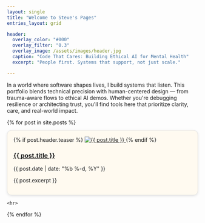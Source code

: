 ```yaml
---
layout: single
title: "Welcome to Steve's Pages"
entries_layout: grid

header:
  overlay_color: "#000"
  overlay_filter: "0.3"
  overlay_image: /assets/images/header.jpg
  caption: "Code That Cares: Building Ethical AI for Mental Health"
  excerpt: "People first. Systems that support, not just scale."

---
```


In a world where software shapes lives, I build systems that listen. This portfolio blends technical precision with human-centered design — from trauma-aware flows to ethical AI demos. Whether you're debugging resilience or architecting trust, you'll find tools here that prioritize clarity, care, and real-world impact.

<div class="recent-posts-grid">
  {% for post in site.posts %}
    <div class="recent-post-card" 
       style="border: 1px solid #e0e0e0; 
            background-color: #fffaf0;
            border-radius: 12px; 
            padding: 16px; 
            margin: 12px 0; 
            box-shadow: 0 2px 6px rgba(0,0,0,0.1);
            transition: transform 0.2s ease, box-shadow 0.2s ease;"
        onmouseover="this.style.transform='translateY(-4px)';this.style.boxShadow='0 6px 12px rgba(0,0,0,0.15)';"
        onmouseout="this.style.transform='none';this.style.boxShadow='0 2px 6px rgba(0,0,0,0.1)';">
      {% if post.header.teaser %}
        <a href="{{ post.url | relative_url }}">
          <img src="{{ post.header.teaser | relative_url }}" alt="{{ post.title }}" class="recent-post-image">
        </a>
      {% endif %}
      <div class="recent-post-text">
        <h3><a href="{{ post.url | relative_url }}">{{ post.title }}</a></h3>
        <p class="recent-post-date">{{ post.date | date: "%b %-d, %Y" }}</p>
        <p class="recent-post-excerpt">{{ post.excerpt }}</p>
      </div>
    </div>

    <hr>

  {% endfor %}
</div>